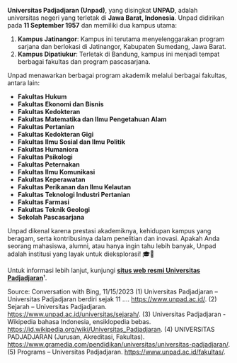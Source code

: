 **Universitas Padjadjaran (Unpad)**, yang disingkat **UNPAD**, adalah universitas negeri yang terletak di **Jawa Barat, Indonesia**. Unpad didirikan pada **11 September 1957** dan memiliki dua kampus utama:

1. **Kampus Jatinangor**: Kampus ini terutama menyelenggarakan program sarjana dan berlokasi di Jatinangor, Kabupaten Sumedang, Jawa Barat.
2. **Kampus Dipatiukur**: Terletak di Bandung, kampus ini menjadi tempat berbagai fakultas dan program pascasarjana.

Unpad menawarkan berbagai program akademik melalui berbagai fakultas, antara lain:

- **Fakultas Hukum**
- **Fakultas Ekonomi dan Bisnis**
- **Fakultas Kedokteran**
- **Fakultas Matematika dan Ilmu Pengetahuan Alam**
- **Fakultas Pertanian**
- **Fakultas Kedokteran Gigi**
- **Fakultas Ilmu Sosial dan Ilmu Politik**
- **Fakultas Humaniora**
- **Fakultas Psikologi**
- **Fakultas Peternakan**
- **Fakultas Ilmu Komunikasi**
- **Fakultas Keperawatan**
- **Fakultas Perikanan dan Ilmu Kelautan**
- **Fakultas Teknologi Industri Pertanian**
- **Fakultas Farmasi**
- **Fakultas Teknik Geologi**
- **Sekolah Pascasarjana**

Unpad dikenal karena prestasi akademiknya, kehidupan kampus yang beragam, serta kontribusinya dalam penelitian dan inovasi. Apakah Anda seorang mahasiswa, alumni, atau hanya ingin tahu lebih banyak, Unpad adalah institusi yang layak untuk dieksplorasi! 🎓🌟

Untuk informasi lebih lanjut, kunjungi [**situs web resmi Universitas Padjadjaran**](https://www.unpad.ac.id/)¹.

Source: Conversation with Bing, 11/15/2023
(1) Universitas Padjadjaran – Universitas Padjadjaran berdiri sejak 11 .... https://www.unpad.ac.id/.
(2) Sejarah – Universitas Padjadjaran. https://www.unpad.ac.id/universitas/sejarah/.
(3) Universitas Padjadjaran - Wikipedia bahasa Indonesia, ensiklopedia bebas. https://id.wikipedia.org/wiki/Universitas_Padjadjaran.
(4) UNIVERSITAS PADJADJARAN (Jurusan, Akreditasi, Fakultas). https://www.gramedia.com/pendidikan/universitas/universitas-padjadjaran/.
(5) Programs – Universitas Padjadjaran. https://www.unpad.ac.id/fakultas/.

